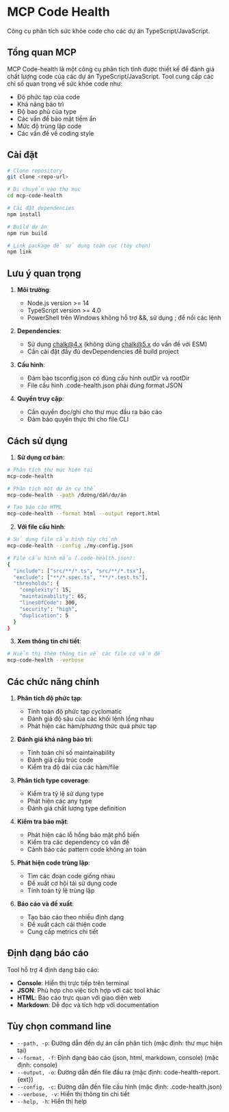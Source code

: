 # MCP Code Health

Công cụ phân tích sức khỏe code cho các dự án TypeScript/JavaScript.

## Tổng quan MCP

MCP Code-health là một công cụ phân tích tĩnh được thiết kế để đánh giá chất lượng code của các dự án TypeScript/JavaScript. Tool cung cấp các chỉ số quan trọng về sức khỏe code như:

- Độ phức tạp của code
- Khả năng bảo trì
- Độ bao phủ của type
- Các vấn đề bảo mật tiềm ẩn
- Mức độ trùng lặp code
- Các vấn đề về coding style

## Cài đặt

```bash
# Clone repository
git clone <repo-url>

# Di chuyển vào thư mục
cd mcp-code-health

# Cài đặt dependencies
npm install

# Build dự án
npm run build

# Link package để sử dụng toàn cục (tùy chọn)
npm link
```

## Lưu ý quan trọng

1. **Môi trường**:

   - Node.js version >= 14
   - TypeScript version >= 4.0
   - PowerShell trên Windows không hỗ trợ &&, sử dụng ; để nối các lệnh

2. **Dependencies**:

   - Sử dụng chalk@4.x (không dùng chalk@5.x do vấn đề với ESM)
   - Cần cài đặt đầy đủ devDependencies để build project

3. **Cấu hình**:

   - Đảm bảo tsconfig.json có đúng cấu hình outDir và rootDir
   - File cấu hình .code-health.json phải đúng format JSON

4. **Quyền truy cập**:
   - Cần quyền đọc/ghi cho thư mục đầu ra báo cáo
   - Đảm bảo quyền thực thi cho file CLI

## Cách sử dụng

1. **Sử dụng cơ bản**:

```bash
# Phân tích thư mục hiện tại
mcp-code-health

# Phân tích một dự án cụ thể
mcp-code-health --path /đường/dẫn/dự/án

# Tạo báo cáo HTML
mcp-code-health --format html --output report.html
```

2. **Với file cấu hình**:

```bash
# Sử dụng file cấu hình tùy chỉnh
mcp-code-health --config ./my-config.json

# File cấu hình mẫu (.code-health.json):
{
  "include": ["src/**/*.ts", "src/**/*.tsx"],
  "exclude": ["**/*.spec.ts", "**/*.test.ts"],
  "thresholds": {
    "complexity": 15,
    "maintainability": 65,
    "linesOfCode": 300,
    "security": "high",
    "duplication": 5
  }
}
```

3. **Xem thông tin chi tiết**:

```bash
# Hiển thị thêm thông tin về các file có vấn đề
mcp-code-health --verbose
```

## Các chức năng chính

1. **Phân tích độ phức tạp**:

   - Tính toán độ phức tạp cyclomatic
   - Đánh giá độ sâu của các khối lệnh lồng nhau
   - Phát hiện các hàm/phương thức quá phức tạp

2. **Đánh giá khả năng bảo trì**:

   - Tính toán chỉ số maintainability
   - Đánh giá cấu trúc code
   - Kiểm tra độ dài của các hàm/file

3. **Phân tích type coverage**:

   - Kiểm tra tỷ lệ sử dụng type
   - Phát hiện các any type
   - Đánh giá chất lượng type definition

4. **Kiểm tra bảo mật**:

   - Phát hiện các lỗ hổng bảo mật phổ biến
   - Kiểm tra các dependency có vấn đề
   - Cảnh báo các pattern code không an toàn

5. **Phát hiện code trùng lặp**:

   - Tìm các đoạn code giống nhau
   - Đề xuất cơ hội tái sử dụng code
   - Tính toán tỷ lệ trùng lặp

6. **Báo cáo và đề xuất**:
   - Tạo báo cáo theo nhiều định dạng
   - Đề xuất cách cải thiện code
   - Cung cấp metrics chi tiết

## Định dạng báo cáo

Tool hỗ trợ 4 định dạng báo cáo:

- **Console**: Hiển thị trực tiếp trên terminal
- **JSON**: Phù hợp cho việc tích hợp với các tool khác
- **HTML**: Báo cáo trực quan với giao diện web
- **Markdown**: Dễ đọc và tích hợp với documentation

## Tùy chọn command line

- `--path, -p`: Đường dẫn đến dự án cần phân tích (mặc định: thư mục hiện tại)
- `--format, -f`: Định dạng báo cáo (json, html, markdown, console) (mặc định: console)
- `--output, -o`: Đường dẫn đến file đầu ra (mặc định: code-health-report.{ext})
- `--config, -c`: Đường dẫn đến file cấu hình (mặc định: .code-health.json)
- `--verbose, -v`: Hiển thị thông tin chi tiết
- `--help, -h`: Hiển thị help
